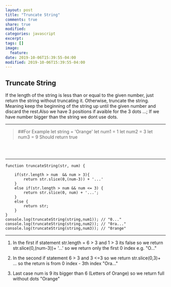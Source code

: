 ```yaml
---
layout: post
title: "Truncate String"
comments: true
share: true
modified:
categories: javascript
excerpt:
tags: []
image:
  feature:
date: 2019-10-06T15:39:55-04:00
modified: 2019-10-06T15:39:55-04:00
---
```


## Truncate String

 If the length of the string is less than or equal to the given number, just return the string without truncating it. Otherwise, truncate the string. Meaning keep the beginning of the string up until the given number and discard the rest.Also we have 3 positions if avaible for the 3 dots ...; If we have number bigger than the string we dont use dots.

___

> ##For Example
let string = 'Orange'
let num1 = 1
let num2 = 3
let num3 = 9 
Should return true<br>
##
<br>

___


~~~
function truncateString(str, num) {
	
	if(str.length > num  && num > 3){
		return str.slice(0,(num-3)) + '...'
	}
	else if(str.length > num && num <= 3) {
		return str.slice(0, num) + '...';
	}
	else {
		return str;
	}
}
console.log(truncateString(string,num1)); // "0..."
console.log(truncateString(string,num2)); // "0ra..."
console.log(truncateString(string,num3)); // "0range"

~~~

___

1. In the first if statement str.length = 6 > 3 and 1 > 3 its false so we return str.slice(0,(num-3))+ '...' so we return only the first 0 index e.g. "O..."

2. In the second if statement 6 > 3 and 3 <=3 so we return str.slice(0,3)+ ... so the return is from 0 index - 3th index "Ora..."

3. Last case num is 9 its bigger than 6 (Letters of Orange) so we return full without dots "Orange"


